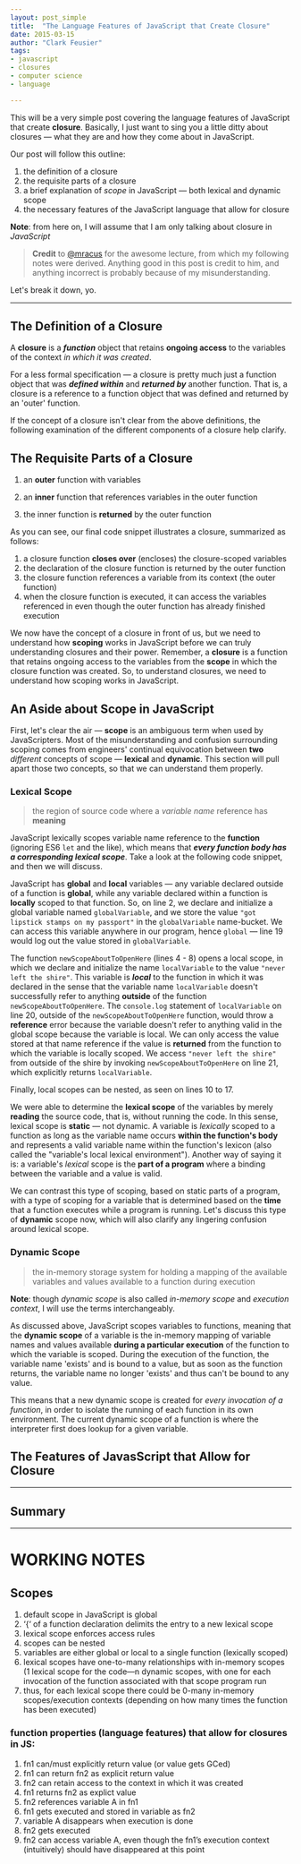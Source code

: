 ```yaml
---
layout: post_simple
title:  "The Language Features of JavaScript that Create Closure"
date: 2015-03-15
author: "Clark Feusier"
tags:
- javascript
- closures
- computer science
- language

---
```


This will be a very simple post covering the language features of JavaScript that create **closure**. Basically, I just want to sing you a little ditty about closures &mdash; what they are and how they come about in JavaScript.

Our post will follow this outline:

1. the definition of a closure
2. the requisite parts of a closure
3. a brief explanation of *scope* in JavaScript &mdash; both lexical and dynamic scope
4. the necessary features of the JavaScript language that allow for closure

**Note**: from here on, I will assume that I am only talking about closure in *JavaScript*

<blockquote>
    <strong>Credit</strong> to <a href='https://twitter.com/mracus' target='_blank'>@mracus</a> for the awesome lecture, from which my following notes were derived. Anything good in this post is credit to him, and anything incorrect is probably because of my misunderstanding.
</blockquote>

Let's break it down, yo.

---

## The Definition of a Closure

A **closure** is a ***function*** object that retains **ongoing access** to the variables of the context *in which it was created*.

For a less formal specification &mdash; a closure is pretty much just a function object that was ***defined within*** and ***returned by*** another function. That is, a closure is a reference to a function object that was defined and returned by an 'outer' function.

If the concept of a closure isn't clear from the above definitions, the following examination of the different components of a closure help clarify.

## The Requisite Parts of a Closure

1. an **outer** function with variables

<script src="https://gist.github.com/Cfeusier/654300c9bdecd7597441.js"></script>

2. an **inner** function that references variables in the outer function

<script src="https://gist.github.com/Cfeusier/e48f5cafed64132c08d2.js"></script>

3. the inner function is **returned** by the outer function

<script src="https://gist.github.com/Cfeusier/d100585e61ab18e07606.js"></script>

As you can see, our final code snippet illustrates a closure, summarized as follows:

1. a closure function **closes over** (encloses) the closure-scoped variables
1. the declaration of the closure function is returned by the outer function
  1. the closure function references a variable from its context (the outer function)
1. when the closure function is executed, it can access the variables referenced in even though the outer function has already finished execution

We now have the concept of a closure in front of us, but we need to understand how **scoping** works in JavaScript before we can truly understanding closures and their power. Remember, a **closure** is a function that retains ongoing access to the variables from the **scope** in which the closure function was created. So, to understand closures, we need to understand how scoping works in JavaScript.

## An Aside about Scope in JavaScript

First, let's clear the air &mdash; **scope** is an ambiguous term when used by JavaScripters. Most of the misunderstanding and confusion surrounding scoping comes from engineers' continual equivocation between **two** *different* concepts of scope &mdash; **lexical** and **dynamic**. This section will pull apart those two concepts, so that we can understand them properly.

### Lexical Scope

<blockquote>the region of source code where a <em>variable name</em> reference has <strong>meaning</strong></blockquote>

JavaScript lexically scopes variable name reference to the **function** (ignoring ES6 `let` and the like), which means that ***every function body has a corresponding lexical scope***. Take a look at the following code snippet, and then we will discuss.

<script src="https://gist.github.com/Cfeusier/de557a076731ad8b321e.js"></script>

JavaScript has **global** and **local** variables &mdash; any variable declared outside of a function is **global**, while any variable declared within a function is **locally** scoped to that function. So, on line 2, we declare and initialize a global variable named `globalVariable`, and we store the value `"got lipstick stamps on my passport"` in the `globalVariable` name-bucket. We can access this variable anywhere in our program, hence `global` &mdash; line 19 would log out the value stored in `globalVariable`.

The function `newScopeAboutToOpenHere` (lines 4 - 8) opens a local scope, in which we declare and initialize the name `localVariable` to the value `"never left the shire"`. This variable is ***local*** to the function in which it was declared in the sense that the variable name `localVariable` doesn't successfully refer to anything **outside** of the function `newScopeAboutToOpenHere`. The `console.log` statement of `localVariable` on line 20, outside of the `newScopeAboutToOpenHere` function, would throw a **reference** error because the variable doesn't refer to anything valid in the global scope because the variable is local. We can only access the value stored at that name reference if the value is **returned** from the function to which the variable is locally scoped. We access `"never left the shire"` from outside of the shire by invoking `newScopeAboutToOpenHere` on line 21, which explicitly returns `localVariable`.

Finally, local scopes can be nested, as seen on lines 10 to 17.

We were able to determine the **lexical scope** of the variables by merely **reading** the source code, that is, without running the code. In this sense, lexical scope is **static** &mdash; not dynamic. A variable is *lexically* scoped to a function as long as the variable name occurs **within the function's body** and represents a valid variable name within the function's lexicon (also called the "variable's local lexical environment"). Another way of saying it is: a variable's *lexical* scope is the **part of a program** where a binding between the variable and a value is valid.

We can contrast this type of scoping, based on static parts of a program, with a type of scoping for a variable that is determined based on the **time** that a function executes while a program is running. Let's discuss this type of **dynamic** scope now, which will also clarify any lingering confusion around lexical scope.

### Dynamic Scope

<blockquote>the in-memory storage system for holding a mapping of the available variables and values available to a function during execution</blockquote>

**Note**: though *dynamic scope* is also called *in-memory scope* and *execution context*, I will use the terms interchangeably.

As discussed above, JavaScript scopes variables to functions, meaning that the **dynamic scope** of a variable is the in-memory mapping of variable names and values available **during a particular execution** of the function to which the variable is scoped. During the execution of the function, the variable name 'exists' and is bound to a value, but as soon as the function returns, the variable name no longer 'exists' and thus can't be bound to any value.

This means that a new dynamic scope is created for *every invocation of a function*, in order to isolate the running of each function in its own environment. The current dynamic scope of a function is where the interpreter first does lookup for a given variable.

## The Features of JavasScript that Allow for Closure

---

## Summary





---

# WORKING NOTES

## Scopes

1. default scope in JavaScript is global
1. ‘{‘ of a function declaration delimits the entry to a new lexical scope
1. lexical scope enforces access rules
1. scopes can be nested
1. variables are either global or local to a single function (lexically scoped)
1. lexical scopes have one-to-many relationships with in-memory scopes (1 lexical scope for the code—n dynamic scopes, with one for each invocation of the function associated with that scope
program run
1. thus, for each lexical scope there could be 0-many in-memory scopes/execution contexts (depending on how many times the function has been executed)

### function properties (language features) that allow for closures in JS:

1. fn1 can/must explicitly return value (or value gets GCed)
1. fn1 can return fn2 as explicit return value
1. fn2 can retain access to the context in which it was created
1. fn1 returns fn2 as explict value
1. fn2 references variable A in fn1
1. fn1 gets executed and stored in variable as fn2
1. variable A disappears when execution is done
1. fn2 gets executed
1. fn2 can access variable A, even though the fn1’s execution context (intuitively) should have disappeared at this point
